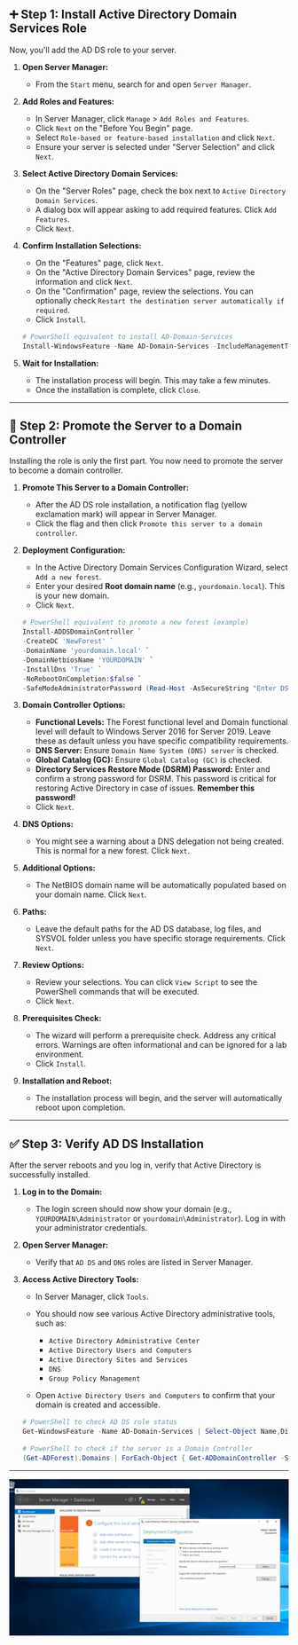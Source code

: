 
## ➕ Step 1: Install Active Directory Domain Services Role

Now, you'll add the AD DS role to your server.

1.  **Open Server Manager:**
    * From the `Start` menu, search for and open `Server Manager`.
2.  **Add Roles and Features:**
    * In Server Manager, click `Manage` > `Add Roles and Features`.
    * Click `Next` on the "Before You Begin" page.
    * Select `Role-based or feature-based installation` and click `Next`.
    * Ensure your server is selected under "Server Selection" and click `Next`.
3.  **Select Active Directory Domain Services:**
    * On the "Server Roles" page, check the box next to `Active Directory Domain Services`.
    * A dialog box will appear asking to add required features. Click `Add Features`.
    * Click `Next`.
4.  **Confirm Installation Selections:**
    * On the "Features" page, click `Next`.
    * On the "Active Directory Domain Services" page, review the information and click `Next`.
    * On the "Confirmation" page, review the selections. You can optionally check `Restart the destination server automatically if required`.
    * Click `Install`.

    ```powershell
    # PowerShell equivalent to install AD-Domain-Services
    Install-WindowsFeature -Name AD-Domain-Services -IncludeManagementTools
    ```

5.  **Wait for Installation:**
    * The installation process will begin. This may take a few minutes.
    * Once the installation is complete, click `Close`.

---

## 👑 Step 2: Promote the Server to a Domain Controller

Installing the role is only the first part. You now need to promote the server to become a domain controller.

1.  **Promote This Server to a Domain Controller:**
    * After the AD DS role installation, a notification flag (yellow exclamation mark) will appear in Server Manager.
    * Click the flag and then click `Promote this server to a domain controller`.
2.  **Deployment Configuration:**
    * In the Active Directory Domain Services Configuration Wizard, select `Add a new forest`.
    * Enter your desired **Root domain name** (e.g., `yourdomain.local`). This is your new domain.
    * Click `Next`.

    ```powershell
    # PowerShell equivalent to promote a new forest (example)
    Install-ADDSDomainController `
    -CreateDC 'NewForest' `
    -DomainName 'yourdomain.local' `
    -DomainNetbiosName 'YOURDOMAIN' `
    -InstallDns 'True' `
    -NoRebootOnCompletion:$false `
    -SafeModeAdministratorPassword (Read-Host -AsSecureString "Enter DSRM password")
    ```

3.  **Domain Controller Options:**
    * **Functional Levels:** The Forest functional level and Domain functional level will default to Windows Server 2016 for Server 2019. Leave these as default unless you have specific compatibility requirements.
    * **DNS Server:** Ensure `Domain Name System (DNS) server` is checked.
    * **Global Catalog (GC):** Ensure `Global Catalog (GC)` is checked.
    * **Directory Services Restore Mode (DSRM) Password:** Enter and confirm a strong password for DSRM. This password is critical for restoring Active Directory in case of issues. **Remember this password!**
    * Click `Next`.
4.  **DNS Options:**
    * You might see a warning about a DNS delegation not being created. This is normal for a new forest. Click `Next`.
5.  **Additional Options:**
    * The NetBIOS domain name will be automatically populated based on your domain name. Click `Next`.
6.  **Paths:**
    * Leave the default paths for the AD DS database, log files, and SYSVOL folder unless you have specific storage requirements. Click `Next`.
7.  **Review Options:**
    * Review your selections. You can click `View Script` to see the PowerShell commands that will be executed.
    * Click `Next`.
8.  **Prerequisites Check:**
    * The wizard will perform a prerequisite check. Address any critical errors. Warnings are often informational and can be ignored for a lab environment.
    * Click `Install`.
9.  **Installation and Reboot:**
    * The installation process will begin, and the server will automatically reboot upon completion.

---

## ✅ Step 3: Verify AD DS Installation

After the server reboots and you log in, verify that Active Directory is successfully installed.

1.  **Log in to the Domain:**
    * The login screen should now show your domain (e.g., `YOURDOMAIN\Administrator` or `yourdomain\Administrator`). Log in with your administrator credentials.
2.  **Open Server Manager:**
    * Verify that `AD DS` and `DNS` roles are listed in Server Manager.
3.  **Access Active Directory Tools:**
    * In Server Manager, click `Tools`.
    * You should now see various Active Directory administrative tools, such as:
        * `Active Directory Administrative Center`
        * `Active Directory Users and Computers`
        * `Active Directory Sites and Services`
        * `DNS`
        * `Group Policy Management`

    * Open `Active Directory Users and Computers` to confirm that your domain is created and accessible.

    ```powershell
    # PowerShell to check AD DS role status
    Get-WindowsFeature -Name AD-Domain-Services | Select-Object Name,DisplayName,InstallState
    ```

    ```powershell
    # PowerShell to check if the server is a Domain Controller
    (Get-ADForest).Domains | ForEach-Object { Get-ADDomainController -Server $_.Name }
    ```

---

![Image Alt](https://github.com/Jivonne/Active-Directory.PowerShell-Script/blob/5b18b3aa5ce81ad5ff64f9f276819d6a68aabef0/Screenshot%202025-04-25%20012245.png)
